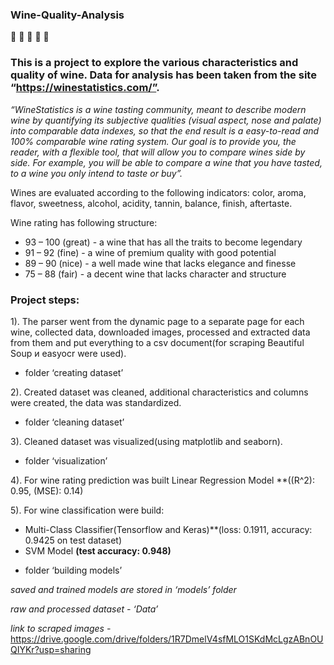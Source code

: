 ### Wine-Quality-Analysis
:wine_glass: :wine_glass: :wine_glass: :wine_glass: :wine_glass:

### This is a project to explore the various characteristics and quality of wine. Data for analysis has been taken from the site “https://winestatistics.com/”.

  *“WineStatistics is a wine tasting community, meant to describe modern wine by quantifying its subjective qualities (visual aspect, nose and palate) into comparable data indexes, so that the end result is a easy-to-read and 100% comparable wine rating system.  Our goal is to provide you, the reader, with a flexible tool, that will allow you to compare wines side by side. For example, you will be able to compare a wine that you have tasted, to a wine you only intend to taste or buy”.*
  
  Wines are evaluated according to the following indicators:
   color, aroma, flavor, sweetness, alcohol, acidity, tannin, balance, finish, aftertaste.
   
  Wine rating has following structure:
  - 93 – 100 (great) - a wine that has all the traits to become legendary
  - 91 – 92 (fine) - a wine of premium quality with good potential
  - 89 – 90 (nice) - a well made wine that lacks elegance and finesse
  - 75 – 88 (fair) - a decent wine that lacks character and structure
  
### Project steps:

  1). The parser went from the dynamic page to a separate page for each wine, collected data, downloaded images, processed and extracted data from them and put everything to a csv document(for scraping Beautiful Soup и easyocr were used).
 * folder ‘creating dataset’

  2). Created dataset was cleaned, additional characteristics and columns were created, the data was standardized.
 * folder ‘cleaning dataset’

  3). Cleaned dataset was visualized(using matplotlib and seaborn).
 * folder ‘visualization’

  4). For wine rating prediction was built Linear Regression Model
**((R^2): 0.95, (MSE): 0.14)

  5). For wine classification were build:
- Multi-Class Classifier(Tensorflow and Keras)**(loss: 0.1911, accuracy: 0.9425 on test dataset)
- SVM Model  **(test accuracy: 0.948)**
 * folder ‘building models’



 *saved and trained models are stored in ‘models’ folder*
 
 *raw and processed dataset  - ‘Data’*
 
 *link to scraped images -* 
 https://drive.google.com/drive/folders/1R7DmelV4sfMLO1SKdMcLgzABnOUQIYKr?usp=sharing
